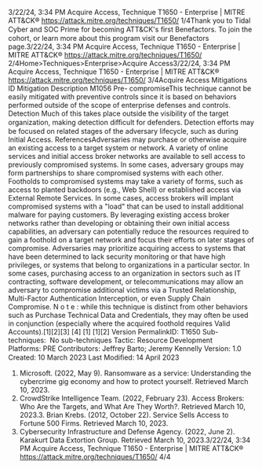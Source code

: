 3/22/24, 3:34 PM Acquire Access, Technique T1650 - Enterprise | MITRE ATT&CK®
https://attack.mitre.org/techniques/T1650/ 1/4Thank you to Tidal Cyber and SOC Prime for becoming ATT&CK's ﬁrst Benefactors. To join the cohort, or learn more about this program visit our
Benefactors page.3/22/24, 3:34 PM Acquire Access, Technique T1650 - Enterprise | MITRE ATT&CK®
https://attack.mitre.org/techniques/T1650/ 2/4Home>Techniques>Enterprise>Acquire Access3/22/24, 3:34 PM Acquire Access, Technique T1650 - Enterprise | MITRE ATT&CK®
https://attack.mitre.org/techniques/T1650/ 3/4Acquire Access
Mitigations
ID Mitigation Description
M1056 Pre-
compromiseThis technique cannot be easily mitigated with preventive controls since it is based on behaviors performed
outside of the scope of enterprise defenses and controls.
Detection
Much of this takes place outside the visibility of the target organization, making detection diﬃcult for defenders.
Detection efforts may be focused on related stages of the adversary lifecycle, such as during Initial Access.
ReferencesAdversaries may purchase or otherwise acquire an existing access to a target system or network. A variety of online services and initial
access broker networks are available to sell access to previously compromised systems. In some cases, adversary groups may form
partnerships to share compromised systems with each other.
Footholds to compromised systems may take a variety of forms, such as access to planted backdoors (e.g., Web Shell) or established
access via External Remote Services. In some cases, access brokers will implant compromised systems with a "load" that can be used to
install additional malware for paying customers.
By leveraging existing access broker networks rather than developing or obtaining their own initial access capabilities, an adversary can
potentially reduce the resources required to gain a foothold on a target network and focus their efforts on later stages of compromise.
Adversaries may prioritize acquiring access to systems that have been determined to lack security monitoring or that have high privileges, or
systems that belong to organizations in a particular sector.
In some cases, purchasing access to an organization in sectors such as IT contracting, software development, or telecommunications may
allow an adversary to compromise additional victims via a Trusted Relationship, Multi-Factor Authentication Interception, or even Supply
Chain Compromise.
N o t e : while this technique is distinct from other behaviors such as Purchase Technical Data and Credentials, they may often be used in
conjunction (especially where the acquired foothold requires Valid Accounts).[1][2][3]
[4]
[1]
[1][2]
Version PermalinkID: T1650
Sub-techniques:  No sub-techniques
 
Tactic: Resource Development
 
Platforms: PRE
Contributors: Jeffrey Barto; Jeremy Kennelly
Version: 1.0
Created: 10 March 2023
Last Modiﬁed: 14 April 2023
1. Microsoft. (2022, May 9). Ransomware as a service:
Understanding the cybercrime gig economy and how to
protect yourself. Retrieved March 10, 2023.
2. CrowdStrike Intelligence Team. (2022, February 23). Access
Brokers: Who Are the Targets, and What Are They Worth?.
Retrieved March 10, 2023.3. Brian Krebs. (2012, October 22). Service Sells Access to
Fortune 500 Firms. Retrieved March 10, 2023.
4. Cybersecurity Infrastructure and Defense Agency. (2022, June
2). Karakurt Data Extortion Group. Retrieved March 10, 2023.3/22/24, 3:34 PM Acquire Access, Technique T1650 - Enterprise | MITRE ATT&CK®
https://attack.mitre.org/techniques/T1650/ 4/4